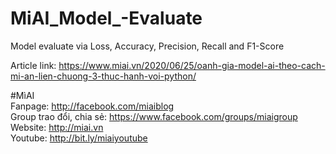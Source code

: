 # MiAI_Model_-Evaluate
Model evaluate via Loss, Accuracy, Precision, Recall and F1-Score

Article link: https://www.miai.vn/2020/06/25/oanh-gia-model-ai-theo-cach-mi-an-lien-chuong-3-thuc-hanh-voi-python/


#MìAI <br>
Fanpage: http://facebook.com/miaiblog<br>
Group trao đổi, chia sẻ: https://www.facebook.com/groups/miaigroup<br>
Website: http://miai.vn<br>
Youtube: http://bit.ly/miaiyoutube<br>
